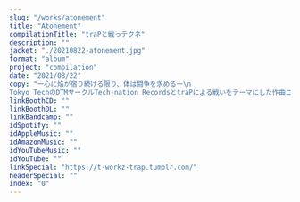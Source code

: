 ```yaml
---
slug: "/works/atonement"
title: "Atonement"
compilationTitle: "traPと戦っテクネ"
description: ""
jacket: "./20210822-atonement.jpg"
format: "album"
project: "compilation"
date: "2021/08/22"
copy: "ー心に焔が宿り続ける限り、体は闘争を求めるー\n
Tokyo TechのDTMサークルTech-nation RecordsとtraPによる戦いをテーマにした作曲コンピ！闘いの行方をその耳で聴き届けろ！"
linkBoothCD: ""
linkBoothDL: ""
linkBandcamp: ""
idSpotify: ""
idAppleMusic: ""
idAmazonMusic: ""
idYouTubeMusic: ""
idYouTube: ""
linkSpecial: "https://t-workz-trap.tumblr.com/"
headerSpecial: ""
index: "0"
---
```

